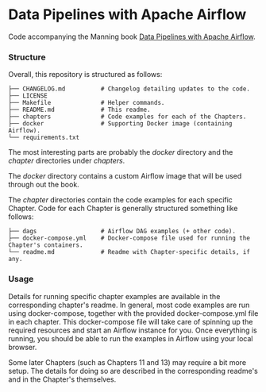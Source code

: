 # Data Pipelines with Apache Airflow

Code accompanying the Manning book [Data Pipelines with Apache Airflow](https://www.manning.com/books/data-pipelines-with-apache-airflow).

### Structure
 
Overall, this repository is structured as follows:

```
├── CHANGELOG.md          # Changelog detailing updates to the code.
├── LICENSE
├── Makefile              # Helper commands.
├── README.md             # This readme.
├── chapters              # Code examples for each of the Chapters.
├── docker                # Supporting Docker image (containing Airflow).
└── requirements.txt
```

The most interesting parts are probably the *docker* directory and the *chapter* directories under *chapters*.

The *docker* directory contains a custom Airflow image that will be used through out the book.

The *chapter* directories contain the code examples for each specific Chapter. Code for each Chapter is generally structured something like follows:

```
├── dags                  # Airflow DAG examples (+ other code).
├── docker-compose.yml    # Docker-compose file used for running the Chapter's containers.
└── readme.md             # Readme with Chapter-specific details, if any.
```

### Usage

Details for running specific chapter examples are available in the corresponding chapter's readme. In general, most code examples are run using docker-compose, together with the provided docker-compose.yml file in each chapter. This docker-compose file will take care of spinning up the required resources and start an Airflow instance for you. Once everything is running, you should be able to run the examples in Airflow using your local browser.

Some later Chapters (such as Chapters 11 and 13) may require a bit more setup. The details for doing so are described in the corresponding readme's and in the Chapter's themselves.

